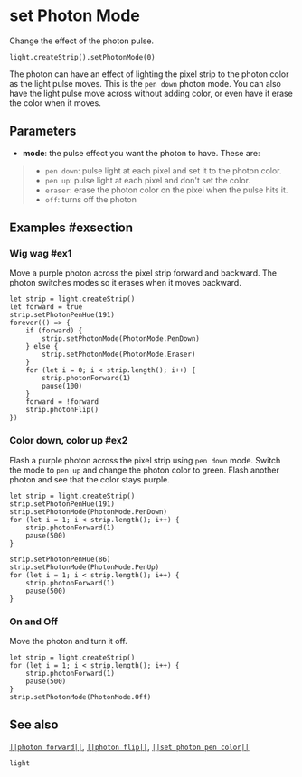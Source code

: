 # set Photon Mode

Change the effect of the photon pulse.

```sig
light.createStrip().setPhotonMode(0)
```

The photon can have an effect of lighting the pixel strip to the photon color as the
light pulse moves. This is the `pen down` photon mode. You can also have the light pulse
move across without adding color, or even have it erase the color when it moves.

## Parameters

* **mode**: the pulse effect you want the photon to have. These are:
> * `pen down`: pulse light at each pixel and set it to the photon color.
> * `pen up`: pulse light at each pixel and don't set the color.
> * `eraser`: erase the photon color on the pixel when the pulse hits it.
> * `off`: turns off the photon

## Examples #exsection

### Wig wag #ex1

Move a purple photon across the pixel strip forward and backward. The photon switches modes
so it erases when it moves backward.

```blocks
let strip = light.createStrip()
let forward = true
strip.setPhotonPenHue(191)
forever(() => {
    if (forward) {
        strip.setPhotonMode(PhotonMode.PenDown)
    } else {
        strip.setPhotonMode(PhotonMode.Eraser)
    }
    for (let i = 0; i < strip.length(); i++) {
        strip.photonForward(1)
        pause(100)
    }
    forward = !forward
    strip.photonFlip()
})
```

### Color down, color up #ex2

Flash a purple photon across the pixel strip using `pen down` mode. Switch the mode to
`pen up` and change the photon color to green. Flash another photon and see that the
color stays purple.

```blocks
let strip = light.createStrip()
strip.setPhotonPenHue(191)
strip.setPhotonMode(PhotonMode.PenDown)
for (let i = 1; i < strip.length(); i++) {
    strip.photonForward(1)
    pause(500)
}

strip.setPhotonPenHue(86)
strip.setPhotonMode(PhotonMode.PenUp)
for (let i = 1; i < strip.length(); i++) {
    strip.photonForward(1)
    pause(500)
}
```

### On and Off

Move the photon and turn it off.

```blocks
let strip = light.createStrip()
for (let i = 1; i < strip.length(); i++) {
    strip.photonForward(1)
    pause(500)
}
strip.setPhotonMode(PhotonMode.Off)
```

## See also

[``||photon forward||``](/reference/light/neopixelstrip/photon-forward),
[``||photon flip||``](/reference/light/neopixelstrip/photon-flip),
[``||set photon pen color||``](/reference/light/neopixelstrip/set-photon-pen-color)

```package
light
```


